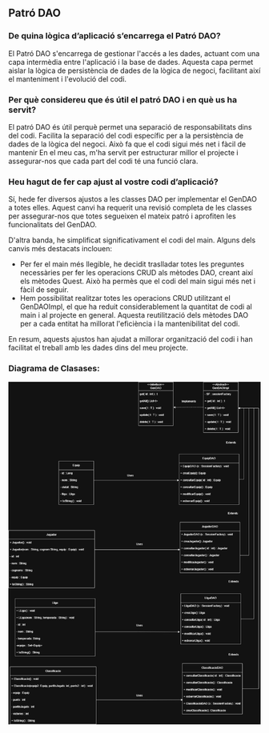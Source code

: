 ## Patró DAO

### De quina lògica d’aplicació s’encarrega el Patró DAO?
El Patró DAO s'encarrega de gestionar l'accés a les dades, actuant com una capa intermèdia entre l'aplicació i la base de dades. Aquesta capa permet aislar la lògica de persistència de dades de la lògica de negoci, facilitant així el manteniment i l'evolució del codi.

### Per què considereu que és útil el patró DAO i en què us ha servit?
El patró DAO és útil perquè permet una separació de responsabilitats dins del codi.
Facilita la separació del codi específic per a la persistència de dades de la lògica del negoci.
Això fa que el codi sigui més net i fàcil de mantenir
En el meu cas, m'ha servit per estructurar millor el projecte i assegurar-nos que cada part del codi té una funció clara.

### Heu hagut de fer cap ajust al vostre codi d’aplicació?
Sí, hede fer diversos ajustos a les classes DAO per implementar el GenDAO a totes elles. Aquest canvi ha requerit una revisió completa de les classes per assegurar-nos que totes segueixen el mateix patró i aprofiten les funcionalitats del GenDAO.

D'altra banda, he simplificat significativament el codi del main. Alguns dels canvis més destacats inclouen:
- Per fer el main més llegible, he decidit traslladar totes les preguntes necessàries per fer les operacions CRUD als mètodes DAO, creant així els mètodes Quest. Això ha permès que el codi del main sigui més net i fàcil de seguir.
- Hem possibilitat realitzar totes les operacions CRUD utilitzant el GenDAOImpl, el que ha reduit considerablement la quantitat de codi al main i al projecte en general. Aquesta reutilització dels mètodes DAO per a cada entitat ha millorat l'eficiència i la mantenibilitat del codi.

En resum, aquests ajustos han ajudat a millorar organització del codi i han facilitat el treball amb les dades dins del meu projecte.
### Diagrama de Clasases:
![alt text](DiamadeClases_Pau_SIntes_Paul.drawio.png)